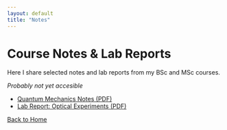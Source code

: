 ```yaml
---
layout: default
title: "Notes"
---
```


# Course Notes & Lab Reports

Here I share selected notes and lab reports from my BSc and MSc courses.

*Probably not yet accesible*

- [Quantum Mechanics Notes (PDF)](files/quantum_notes.pdf)
- [Lab Report: Optical Experiments (PDF)](files/optics_lab.pdf)


[Back to Home](index.md)
